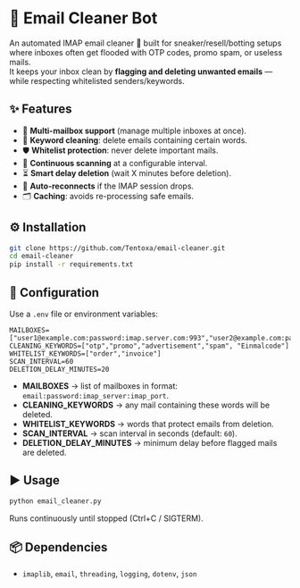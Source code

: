 # 📧 Email Cleaner Bot

An automated IMAP email cleaner 🧹 built for sneaker/resell/botting setups where inboxes often get flooded with OTP codes, promo spam, or useless mails.  
It keeps your inbox clean by **flagging and deleting unwanted emails** — while respecting whitelisted senders/keywords.

## ✨ Features

- 📨 **Multi-mailbox support** (manage multiple inboxes at once).  
- 🧹 **Keyword cleaning**: delete emails containing certain words.  
- 🛡️ **Whitelist protection**: never delete important mails.  
- 🔄 **Continuous scanning** at a configurable interval.  
- ⏳ **Smart delay deletion** (wait X minutes before deletion).  
- 🔌 **Auto-reconnects** if the IMAP session drops.  
- 🗂️ **Caching**: avoids re-processing safe emails.  

## ⚙️ Installation

```bash
git clone https://github.com/Tentoxa/email-cleaner.git
cd email-cleaner
pip install -r requirements.txt
```

## 🔧 Configuration

Use a `.env` file or environment variables:

```env
MAILBOXES=["user1@example.com:password:imap.server.com:993","user2@example.com:password:imap.server.com:993"]
CLEANING_KEYWORDS=["otp","promo","advertisement","spam", "Einmalcode"]
WHITELIST_KEYWORDS=["order","invoice"]
SCAN_INTERVAL=60
DELETION_DELAY_MINUTES=20
```

- **MAILBOXES** → list of mailboxes in format: `email:password:imap_server:imap_port`.  
- **CLEANING_KEYWORDS** → any mail containing these words will be deleted.  
- **WHITELIST_KEYWORDS** → words that protect emails from deletion.  
- **SCAN_INTERVAL** → scan interval in seconds (default: `60`).  
- **DELETION_DELAY_MINUTES** → minimum delay before flagged mails are deleted.  

## ▶️ Usage

```bash
python email_cleaner.py
```

Runs continuously until stopped (Ctrl+C / SIGTERM).  

## 📦 Dependencies

- `imaplib`, `email`, `threading`, `logging`, `dotenv`, `json`